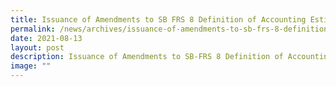 ```yaml
---
title: Issuance of Amendments to SB FRS 8 Definition of Accounting Estimates
permalink: /news/archives/issuance-of-amendments-to-sb-frs-8-definition-of-accounting-estimates/
date: 2021-08-13
layout: post
description: Issuance of Amendments to SB-FRS 8 Definition of Accounting Estimates
image: ""
---
```

